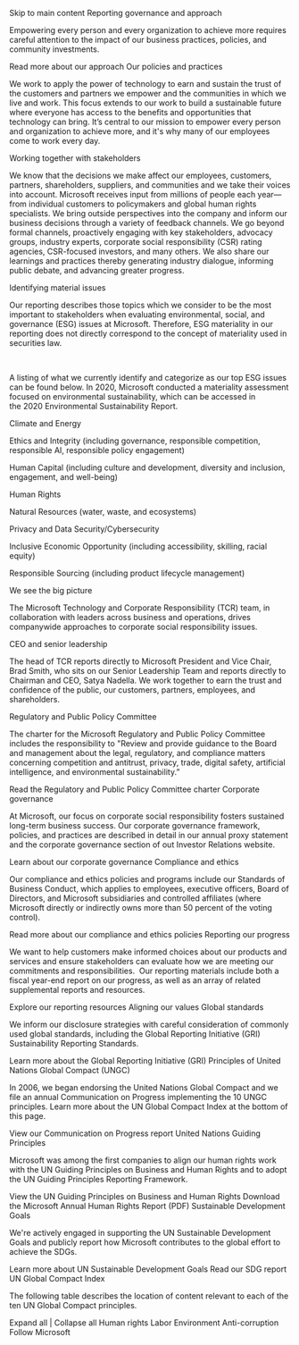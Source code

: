 Skip to main content
Reporting governance and approach

Empowering every person and every organization to achieve more requires careful attention to the impact of our business practices, policies, and community investments.

Read more about our approach 
Our policies and practices

We work to apply the power of technology to earn and sustain the trust of the customers and partners we empower and the communities in which we live and work. This focus extends to our work to build a sustainable future where everyone has access to the benefits and opportunities that technology can bring. It’s central to our mission to empower every person and organization to achieve more, and it's why many of our employees come to work every day.

Working together with stakeholders

We know that the decisions we make affect our employees, customers, partners, shareholders, suppliers, and communities and we take their voices into account. Microsoft receives input from millions of people each year—from individual customers to policymakers and global human rights specialists. We bring outside perspectives into the company and inform our business decisions through a variety of feedback channels. We go beyond formal channels, proactively engaging with key stakeholders, advocacy groups, industry experts, corporate social responsibility (CSR) rating agencies, CSR-focused investors, and many others. We also share our learnings and practices thereby generating industry dialogue, informing public debate, and advancing greater progress.

Identifying material issues

Our reporting describes those topics which we consider to be the most important to stakeholders when evaluating environmental, social, and governance (ESG) issues at Microsoft. Therefore, ESG materiality in our reporting does not directly correspond to the concept of materiality used in securities law.

 

A listing of what we currently identify and categorize as our top ESG issues can be found below. In 2020, Microsoft conducted a materiality assessment focused on environmental sustainability, which can be accessed in the 2020 Environmental Sustainability Report.

Climate and Energy

Ethics and Integrity (including governance, responsible competition, responsible AI, responsible policy engagement)

Human Capital (including culture and development, diversity and inclusion, engagement, and well-being)

Human Rights

Natural Resources (water, waste, and ecosystems)

Privacy and Data Security/Cybersecurity

Inclusive Economic Opportunity (including accessibility, skilling, racial equity)

Responsible Sourcing (including product lifecycle management)

We see the big picture

The Microsoft Technology and Corporate Responsibility (TCR) team, in collaboration with leaders across business and operations, drives companywide approaches to corporate social responsibility issues.

CEO and senior leadership

The head of TCR reports directly to Microsoft President and Vice Chair, Brad Smith, who sits on our Senior Leadership Team and reports directly to Chairman and CEO, Satya Nadella. We work together to earn the trust and confidence of the public, our customers, partners, employees, and shareholders.

Regulatory and Public Policy Committee

The charter for the Microsoft Regulatory and Public Policy Committee includes the responsibility to "Review and provide guidance to the Board and management about the legal, regulatory, and compliance matters concerning competition and antitrust, privacy, trade, digital safety, artificial intelligence, and environmental sustainability.”

Read the Regulatory and Public Policy Committee charter 
Corporate governance

At Microsoft, our focus on corporate social responsibility fosters sustained long-term business success. Our corporate governance framework, policies, and practices are described in detail in our annual proxy statement and the corporate governance section of out Investor Relations website.

Learn about our corporate governance 
Compliance and ethics

Our compliance and ethics policies and programs include our Standards of Business Conduct, which applies to employees, executive officers, Board of Directors, and Microsoft subsidiaries and controlled affiliates (where Microsoft directly or indirectly owns more than 50 percent of the voting control).

Read more about our compliance and ethics policies 
Reporting our progress

We want to help customers make informed choices about our products and services and ensure stakeholders can evaluate how we are meeting our commitments and responsibilities.  Our reporting materials include both a fiscal year-end report on our progress, as well as an array of related supplemental reports and resources.

Explore our reporting resources 
Aligning our values
Global standards

We inform our disclosure strategies with careful consideration of commonly used global standards, including the Global Reporting Initiative (GRI) Sustainability Reporting Standards.

Learn more about the Global Reporting Initiative (GRI) 
Principles of United Nations Global Compact (UNGC)

In 2006, we began endorsing the United Nations Global Compact and we file an annual Communication on Progress implementing the 10 UNGC principles. Learn more about the UN Global Compact Index at the bottom of this page.

View our Communication on Progress report 
United Nations Guiding Principles

Microsoft was among the first companies to align our human rights work with the UN Guiding Principles on Business and Human Rights and to adopt the UN Guiding Principles Reporting Framework.

View the UN Guiding Principles on Business and Human Rights 
Download the Microsoft Annual Human Rights Report (PDF) 
Sustainable Development Goals

We're actively engaged in supporting the UN Sustainable Development Goals and publicly report how Microsoft contributes to the global effort to achieve the SDGs.

Learn more about UN Sustainable Development Goals 
Read our SDG report 
UN Global Compact Index

The following table describes the location of content relevant to each of the ten UN Global Compact principles.

Expand all | Collapse all
Human rights
Labor
Environment
Anti-corruption
Follow Microsoft